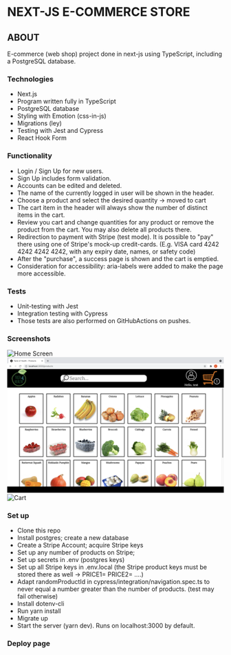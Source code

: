 # NEXT-JS E-COMMERCE STORE

## ABOUT

E-commerce (web shop) project done in next-js using TypeScript, including a PostgreSQL database.

### Technologies

- Next.js
- Program written fully in TypeScript
- PostgreSQL database
- Styling with Emotion (css-in-js)
- Migrations (ley)
- Testing with Jest and Cypress
- React Hook Form

### Functionality

- Login / Sign Up for new users.
- Sign Up includes form validation.
- Accounts can be edited and deleted.
- The name of the currently logged in user will be shown in the header.
- Choose a product and select the desired quantity -> moved to cart
- The cart item in the header will always show the number of distinct items in the cart.
- Review you cart and change quantities for any product or remove the product from the cart. You may also delete all products there.
- Redirection to payment with Stripe (test mode). It is possible to "pay" there using one of Stripe's mock-up credit-cards.
  (E.g. VISA card 4242 4242 4242 4242, with any expiry date, names, or safety code)
- After the "purchase", a success page is shown and the cart is emptied.
- Consideration for accessibility: aria-labels were added to make the page more accessible.

### Tests

- Unit-testing with Jest
- Integration testing with Cypress
- Those tests are also performed on GitHubActions on pushes.

### Screenshots

![Home Screen](public/screenshot_home.png)
![Products Page](public/screenshot_products.png)
![Cart](public/screenshot_cart.png)

### Set up

- Clone this repo
- Install postgres; create a new database
- Create a Stripe Account; acquire Stripe keys
- Set up any number of products on Stripe;
- Set up secrets in .env (postgres keys)
- Set up all Stripe keys in .env.local (the Stripe product keys must be stored there as well -> PRICE1= PRICE2= ....)
- Adapt randomProductId in cypress/integration/navigation.spec.ts to never equal a number greater than the number of products.
  (test may fail otherwise)
- Install dotenv-cli
- Run yarn install
- Migrate up
- Start the server (yarn dev). Runs on localhost:3000 by default.

### Deploy page
